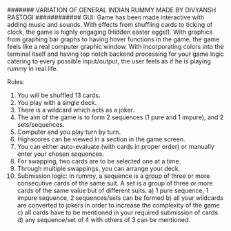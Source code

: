 ####### VARIATION OF GENERAL INDIAN RUMMY MADE BY DIVYANSH RASTOGI ############
GUI:
Game has been made interactive with adding music and sounds. With effects from 
shuffling cards to ticking of clock, the game is highly engaging (Hidden easter eggs!). With graphics from
graphing bar graphs to having hover functions in the game, the game feels
like a real computer graphic window. With incorporating colors into the terminal itself
and having top notch backend processing for your game logic catering to every possible input/output, the user feels as if he is playing 
rummy in real life.



Rules:
1. You will be shuffled 13 cards.
2. You play with a single deck.
3. There is a wildcard which acts as a joker.
4. The aim of the game is to form 2 sequences (1 pure and 1 impure), and 2 sets/sequences.
5. Computer and you play turn by turn.
6. Highscores can be viewed in a section in the game screen.
7. You can either auto-evaluate (with cards in proper order) or manually enter your chosen sequences.
8. For swapping, two cards are to be selected one at a time.
9. Through multiple swappings, you can arrange your deck.
10. Submission logic:
In rummy, a sequence is a group of three or more consecutive cards of the same suit.
A set is a group of three or more cards of the same value but of different suits.
a) 1 pure sequence, 1 impure sequence, 2 sequences/sets can be formed
b) all your wildcards are converted to jokers in order to increase the complexity of the game
c) all cards have to be mentioned in your required submission of cards.
d) any sequence/set of 4 with others of 3 can be mentioned.